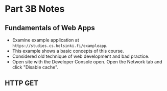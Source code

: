 # Part 3B Notes

## Fundamentals of Web Apps
- Examine example application at `https://studies.cs.helsinki.fi/exampleapp`.
- This example shows a basic concepts of this course.
- Considered old technique of web development and bad practice.
- Open site with the Developer Console open. Open the Network tab and click "Disable cache".

## HTTP GET
